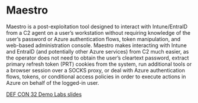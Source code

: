 # Maestro
Maestro is a post-exploitation tool designed to interact with Intune/EntraID from a C2 agent on a user’s workstation without requiring knowledge of the user’s password or Azure authentication flows, token manipulation, and web-based administration console. Maestro makes interacting with Intune and EntraID (and potentially other Azure services) from C2 much easier, as the operator does not need to obtain the user’s cleartext password, extract primary refresh token (PRT) cookies from the system, run additional tools or a browser session over a SOCKS proxy, or deal with Azure authentication flows, tokens, or conditional access policies in order to execute actions in Azure on behalf of the logged-in user.

[DEF CON 32 Demo Labs slides](https://docs.google.com/presentation/d/1TGl-ASNo-1jXMOha9yd1CdPI-zCMt2UP/edit?usp=sharing&ouid=114582824289521319309&rtpof=true&sd=true)
